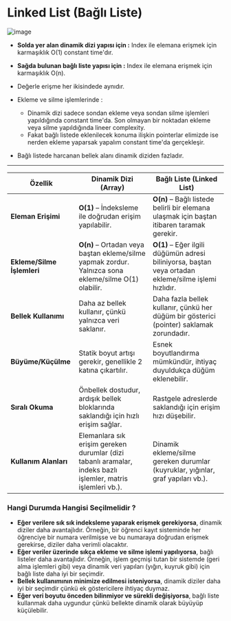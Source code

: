# Linked List (Bağlı Liste)

![image](https://github.com/user-attachments/assets/a84e8d66-5658-44a9-8569-800205d9dd27)


* **Solda yer alan dinamik dizi yapısı için :** Index ile elemana erişmek için karmaşıklık O(1) constant time'dır.
* **Sağda bulunan bağlı liste yapısı için :** Index ile elemana erişmek için karmaşıklık O(n).

* Değerle erişme her ikisindede aynıdır.
* Ekleme ve silme işlemlerinde :
  * Dinamik dizi sadece sondan ekleme veya sondan silme işlemleri yapıldığında constant time'da. Son olmayan bir noktadan ekleme veya silme yapıldığında lineer complexity.
  * Fakat bağlı listede eklenilecek konuma ilişkin pointerlar elimizde ise nerden ekleme yaparsak yapalım constant time'da gerçekleşir.
* Bağlı listede harcanan bellek alanı dinamik diziden fazladır.

-----------------------------------------------------------------------------------------------------------------------------------------------------

| **Özellik**          | **Dinamik Dizi (Array)** | **Bağlı Liste (Linked List)** |
|----------------------|------------------------|------------------------------|
| **Eleman Erişimi**   | **O(1)** – İndeksleme ile doğrudan erişim yapılabilir. | **O(n)** – Bağlı listede belirli bir elemana ulaşmak için baştan itibaren taramak gerekir. |
| **Ekleme/Silme İşlemleri** | **O(n)** – Ortadan veya baştan ekleme/silme yapmak zordur. Yalnızca sona ekleme/silme O(1) olabilir. | **O(1)** – Eğer ilgili düğümün adresi biliniyorsa, baştan veya ortadan ekleme/silme işlemi hızlıdır. |
| **Bellek Kullanımı** | Daha az bellek kullanır, çünkü yalnızca veri saklanır. | Daha fazla bellek kullanır, çünkü her düğüm bir gösterici (pointer) saklamak zorundadır. |
| **Büyüme/Küçülme** | Statik boyut artışı gerekir, genellikle 2 katına çıkartılır. | Esnek boyutlandırma mümkündür, ihtiyaç duyuldukça düğüm eklenebilir. |
| **Sıralı Okuma** | Önbellek dostudur, ardışık bellek bloklarında saklandığı için hızlı erişim sağlar. | Rastgele adreslerde saklandığı için erişim hızı düşebilir. |
| **Kullanım Alanları** | Elemanlara sık erişim gereken durumlar (dizi tabanlı aramalar, indeks bazlı işlemler, matris işlemleri vb.). | Dinamik ekleme/silme gereken durumlar (kuyruklar, yığınlar, graf yapıları vb.). |

### Hangi Durumda Hangisi Seçilmelidir ?

* **Eğer verilere sık sık indeksleme yaparak erişmek gerekiyorsa**, dinamik diziler daha avantajlıdır. Örneğin, bir öğrenci kayıt sisteminde her öğrenciye bir numara verilmişse ve bu numaraya doğrudan erişmek gerekirse, diziler daha verimli olacaktır.
* **Eğer veriler üzerinde sıkça ekleme ve silme işlemi yapılıyorsa**, bağlı listeler daha avantajlıdır. Örneğin, işlem geçmişi tutan bir sistemde (geri alma işlemleri gibi) veya dinamik veri yapıları (yığın, kuyruk gibi) için bağlı liste daha iyi bir seçimdir.
* **Bellek kullanımının minimize edilmesi isteniyorsa**, dinamik diziler daha iyi bir seçimdir çünkü ek göstericilere ihtiyaç duymaz.
* **Eğer veri boyutu önceden bilinmiyor ve sürekli değişiyorsa**, bağlı liste kullanmak daha uygundur çünkü bellekte dinamik olarak büyüyüp küçülebilir.  


























